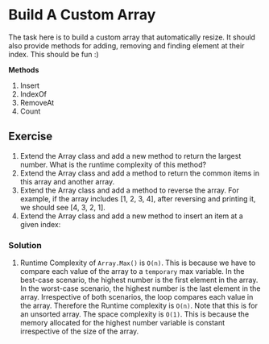 # Build A Custom Array

The task here is to build a custom array that automatically resize. It should
also provide methods for adding, removing and finding element at their index. This should be fun :)

**Methods**

1. Insert
2. IndexOf
3. RemoveAt
4. Count


## Exercise

1.  Extend the Array class and add a new method to return the largest
number. What is the runtime complexity of this method?
2.  Extend the Array class and add a method to return the common items
    in this array and another array.
3. Extend the Array class and add a method to reverse the array. For
   example, if the array includes [1, 2, 3, 4], after reversing and printing it,
   we should see [4, 3, 2, 1].
4. Extend the Array class and add a new method to insert an item at a
   given index:

### Solution

1. Runtime Complexity of `Array.Max()` is `O(n)`. This is because we have to
   compare each value of the array to a `temporary` max variable. In the best-case scenario,
   the highest number is the first element in the array. In the worst-case scenario, the highest
   number is the last element in the array. Irrespective of both scenarios, the loop compares each value in the array.
   Therefore the Runtime complexity is `O(n)`. Note that this is for an unsorted array. The space complexity is `O(1)`. This is 
   because the memory allocated for the highest number variable is constant irrespective of the size of the array. 